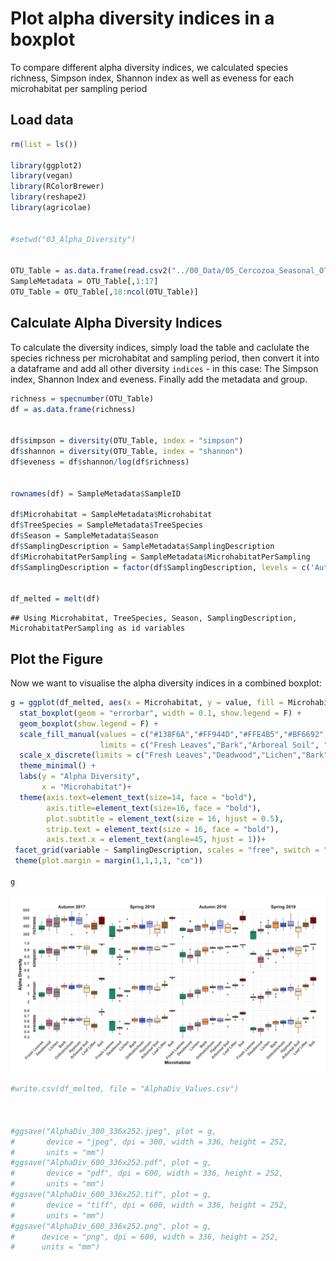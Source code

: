 Plot alpha diversity indices in a boxplot
================

To compare different alpha diversity indices, we calculated species richness, Simpson index, Shannon index as well as eveness for each microhabitat per sampling period

Load data
---------

``` r
rm(list = ls())

library(ggplot2)
library(vegan)
library(RColorBrewer)
library(reshape2)
library(agricolae)


#setwd("03_Alpha_Diversity")


OTU_Table = as.data.frame(read.csv2("../00_Data/05_Cercozoa_Seasonal_OTU_Table_min-freq-7633_transposed_withMetadata.csv",header = T, fileEncoding="UTF-8-BOM"))
SampleMetadata = OTU_Table[,1:17]
OTU_Table = OTU_Table[,18:ncol(OTU_Table)]
```

Calculate Alpha Diversity Indices
---------------------------------

To calculate the diversity indices, simply load the table and caclulate the species richness per microhabitat and sampling period, then convert it into a dataframe and add all other diversity `indices` - in this case: The Simpson index, Shannon Index and eveness. Finally add the metadata and group.

``` r
richness = specnumber(OTU_Table)
df = as.data.frame(richness)


df$simpson = diversity(OTU_Table, index = "simpson")
df$shannon = diversity(OTU_Table, index = "shannon")
df$eveness = df$shannon/log(df$richness)


rownames(df) = SampleMetadata$SampleID

df$Microhabitat = SampleMetadata$Microhabitat
df$TreeSpecies = SampleMetadata$TreeSpecies
df$Season = SampleMetadata$Season
df$SamplingDescription = SampleMetadata$SamplingDescription
df$MicrohabitatPerSampling = SampleMetadata$MicrohabitatPerSampling
df$SamplingDescription = factor(df$SamplingDescription, levels = c('Autumn 2017','Spring 2018','Autumn 2018', 'Spring 2019' ))


df_melted = melt(df)
```

    ## Using Microhabitat, TreeSpecies, Season, SamplingDescription, MicrohabitatPerSampling as id variables

Plot the Figure
---------------

Now we want to visualise the alpha diversity indices in a combined boxplot:

``` r
g = ggplot(df_melted, aes(x = Microhabitat, y = value, fill = Microhabitat)) + 
  stat_boxplot(geom = "errorbar", width = 0.1, show.legend = F) +
  geom_boxplot(show.legend = F) + 
  scale_fill_manual(values = c("#138F6A","#FF944D","#FFE4B5","#BF6692","#A8ACFF","#4363d8","#8B8989","#9A6324","#800000"), 
                    limits = c("Fresh Leaves","Bark","Arboreal Soil", "Deadwood","Hypnum","Orthotrichum","Lichen","Leaf Litter", "Soil")) + 
  scale_x_discrete(limits = c("Fresh Leaves","Deadwood","Lichen","Bark","Orthotrichum","Hypnum","Arboreal Soil","Leaf Litter", "Soil")) + 
  theme_minimal() + 
  labs(y = "Alpha Diversity", 
       x = "Microhabitat")+ 
  theme(axis.text=element_text(size=14, face = "bold"), 
        axis.title=element_text(size=16, face = "bold"), 
        plot.subtitle = element_text(size = 16, hjust = 0.5), 
        strip.text = element_text(size = 16, face = "bold"),
        axis.text.x = element_text(angle=45, hjust = 1))+
 facet_grid(variable ~ SamplingDescription, scales = "free", switch = "y")+
 theme(plot.margin = margin(1,1,1,1, "cm")) 

g
```

![](AlphaBoxplot_files/figure-markdown_github/CercozoaAlphaBoxPlot-1.png)

``` r
#write.csv(df_melted, file = "AlphaDiv_Values.csv")



#ggsave("AlphaDiv_300_336x252.jpeg", plot = g, 
#       device = "jpeg", dpi = 300, width = 336, height = 252, 
#       units = "mm")
#ggsave("AlphaDiv_600_336x252.pdf", plot = g, 
#       device = "pdf", dpi = 600, width = 336, height = 252, 
#       units = "mm")
#ggsave("AlphaDiv_600_336x252.tif", plot = g, 
#       device = "tiff", dpi = 600, width = 336, height = 252, 
#       units = "mm")
#ggsave("AlphaDiv_600_336x252.png", plot = g, 
#      device = "png", dpi = 600, width = 336, height = 252, 
#      units = "mm")
```
